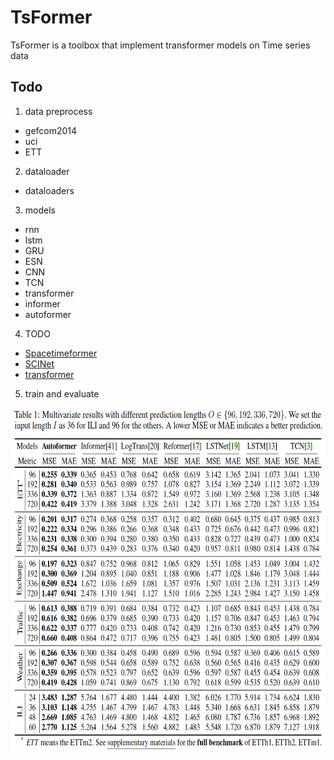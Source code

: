 # TsFormer
TsFormer is a toolbox that implement transformer models on Time series data


## Todo

1. data preprocess
- gefcom2014
- uci
- ETT

2. dataloader

- dataloaders

3. models

- rnn
- lstm
- GRU
- ESN
- CNN
- TCN
- transformer
- informer
- autoformer

4. TODO
- [Spacetimeformer](https://github.com/QData/spacetimeformer)
- [SCINet](https://github.com/cure-lab/SCINet)
- [transformer](https://github.com/maxjcohen/transformer)


5. train and evaluate

<p align="center">
<img src="./docs/results.png" height = "550" alt="" align=left />
</p>
